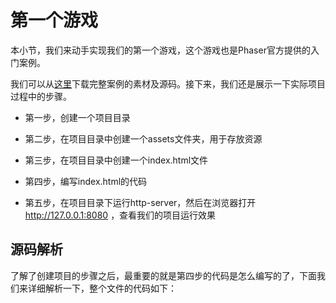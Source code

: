 # 第一个游戏

本小节，我们来动手实现我们的第一个游戏，这个游戏也是Phaser官方提供的入门案例。

我们可以从[这里]()下载完整案例的素材及源码。接下来，我们还是展示一下实际项目过程中的步骤。

* 第一步，创建一个项目目录

* 第二步，在项目目录中创建一个assets文件夹，用于存放资源

* 第三步，在项目目录中创建一个index.html文件

* 第四步，编写index.html的代码

* 第五步，在项目目录下运行http-server，然后在浏览器打开 http://127.0.0.1:8080 ，查看我们的项目运行效果

## 源码解析

了解了创建项目的步骤之后，最重要的就是第四步的代码是怎么编写的了，下面我们来详细解析一下，整个文件的代码如下：

```


